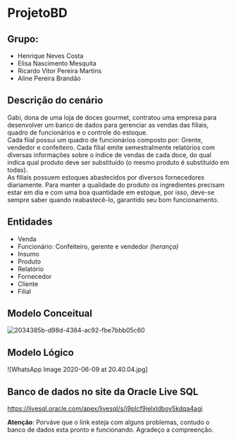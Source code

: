 # ProjetoBD
## **Grupo:** 
* Henrique Neves Costa 
* Elisa Nascimento Mesquita
* Ricardo Vitor Pereira Martins
* Aline Pereira Brandão

## **Descrição do cenário**
<p>Gabi, dona de uma loja de doces gourmet, contratou uma empresa para desenvolver um banco de dados para gerenciar as vendas das filiais, quadro de funcionários e o controle do estoque. <br>
 Cada fiial possui um quadro de funcionários composto por: Grente, vendedor e confeiteiro.
 Cada filial emite semestralmente relatórios com diversas informações sobre o índice de vendas de cada doce, do qual indica qual produto deve ser substituído (o mesmo produto é substituído em todas). <br>
 As filiais possuem estoques abastecidos por diversos fornecedores diariamente. Para manter a qualidade do produto os ingredientes precisam estar em dia e com uma boa quantidade em estoque, por isso, deve-se sempre saber quando reabastecê-lo, garantido seu bom funcionamento.

## **Entidades**
* Venda
* Funcionário: Confeiteiro, gerente e vendedor *(herança)*
* Insumo
* Produto
* Relatório
* Fornecedor
* Cliente
* Filial

## **Modelo Conceitual**

![2034385b-d98d-4384-ac92-fbe7bbb05c60](https://user-images.githubusercontent.com/62437015/85328915-f4ee0880-b4a7-11ea-9d75-d8d8f0784758.jpg)

## **Modelo Lógico**

![WhatsApp Image 2020-06-09 at 20.40.04.jpg]


## **Banco de dados no site da Oracle Live SQL**

https://livesql.oracle.com/apex/livesql/s/j9plcf9jelxldboy5kdqa4agi

**Atenção**: Porváve que o link esteja com alguns problemas, contudo o banco de dados esta pronto e funcionando. Agradeço a compreenção.
